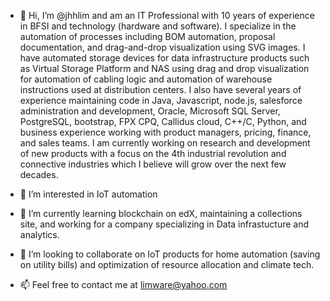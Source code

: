 - 👋 Hi, I’m @jhhlim and am an IT Professional with 10 years of experience in BFSI and technology (hardware and software). I specialize in the automation of processes including BOM automation, proposal documentation, and drag-and-drop visualization using SVG images. I have automated storage devices for data infrastructure products such as Virtual Storage Platform and NAS using drag and drop visualization for automation of cabling logic and automation of warehouse instructions used at distribution centers. I also have several years of experience maintaining code in Java, Javascript, node.js, salesforce administration and development, Oracle, Microsoft SQL Server, PostgreSQL, bootstrap, FPX CPQ, Callidus cloud, C++/C, Python, and business experience working with product managers, pricing, finance, and sales teams. I am currently working on research and development of new products with a focus on the 4th industrial revolution and connective industries which I believe will grow over the next few decades.


- 👀 I’m interested in IoT automation
- 🌱 I’m currently learning blockchain on edX, maintaining a collections site, and working for a company specializing in Data infrastucture and analytics. 
- 💞️ I’m looking to collaborate on IoT products for home automation (saving on utility bills) and optimization of resource allocation and climate tech.
- 📫 Feel free to contact me at limware@yahoo.com
